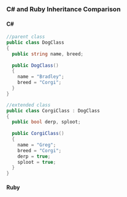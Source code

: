 ### C# and Ruby Inheritance Comparison

  #### C#
  
  ```c#
  //parent class
  public class DogClass
  {
    public string name, breed;
    
    public DogClass()
    {
      name = "Bradley";
      breed = "Corgi";
    }
  }
  
  //extended class
  public class CorgiClass : DogClass
  {
    public bool derp, sploot;
    
    public CorgiClass()
    {
      name = "Greg";
      breed = "Corgi";
      derp = true;
      sploot = true;
    }
  }
  
  ```
  #### Ruby
